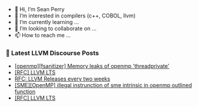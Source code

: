 - 👋 Hi, I’m Sean Perry
- 👀 I’m interested in compilers (c++, COBOL, llvm)
- 🌱 I’m currently learning ...
- 💞️ I’m looking to collaborate on ...
- 📫 How to reach me ...

<!---
s66perry/s66perry is a ✨ special ✨ repository because its `README.md` (this file) appears on your GitHub profile.
You can click the Preview link to take a look at your changes.
--->
### 📕 Latest LLVM Discourse Posts

<!-- DISCOURSE-LLVM:START -->
- [[openmp][fsanitizer] Memory leaks of openmp &#39;threadprivate&#39;](https://discourse.llvm.org/t/openmp-fsanitizer-memory-leaks-of-openmp-threadprivate/84252#post_1)
- [[RFC] LLVM LTS](https://discourse.llvm.org/t/rfc-llvm-lts/84049?page=2#post_40)
- [RFC: LLVM Releases every two weeks](https://discourse.llvm.org/t/rfc-llvm-releases-every-two-weeks/84245#post_3)
- [[SME][OpenMP] illegal instrunction of sme intrinsic in openmp outlined function](https://discourse.llvm.org/t/sme-openmp-illegal-instrunction-of-sme-intrinsic-in-openmp-outlined-function/84251#post_1)
- [[RFC] LLVM LTS](https://discourse.llvm.org/t/rfc-llvm-lts/84049?page=2#post_39)
<!-- DISCOURSE-LLVM:END -->
